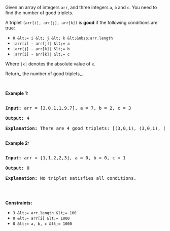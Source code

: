 Given an array of integers `` arr ``, and three integers&nbsp;`` a ``,&nbsp;`` b ``&nbsp;and&nbsp;`` c ``. You need to find the number of good triplets.

A triplet `` (arr[i], arr[j], arr[k]) ``&nbsp;is __good__ if the following conditions are true:

*   `` 0 &lt;= i &lt; j &lt; k &lt;&nbsp;arr.length ``
*   `` |arr[i] - arr[j]| &lt;= a ``
*   `` |arr[j] - arr[k]| &lt;= b ``
*   `` |arr[i] - arr[k]| &lt;= c ``

Where `` |x| `` denotes the absolute value of `` x ``.

Return_ the number of good triplets_.

&nbsp;

__Example 1:__

<pre>
<strong>Input:</strong> arr = [3,0,1,1,9,7], a = 7, b = 2, c = 3
<strong>Output:</strong> 4
<strong>Explanation:</strong>&nbsp;There are 4 good triplets: [(3,0,1), (3,0,1), (3,1,1), (0,1,1)].
</pre>

__Example 2:__

<pre>
<strong>Input:</strong> arr = [1,1,2,2,3], a = 0, b = 0, c = 1
<strong>Output:</strong> 0
<strong>Explanation: </strong>No triplet satisfies all conditions.
</pre>

&nbsp;

__Constraints:__

*   `` 3 &lt;= arr.length &lt;= 100 ``
*   `` 0 &lt;= arr[i] &lt;= 1000 ``
*   `` 0 &lt;= a, b, c &lt;= 1000 ``